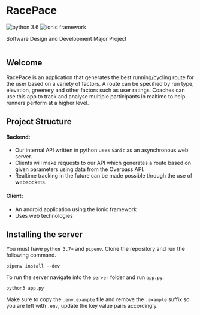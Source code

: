 # RacePace 

<img src="https://img.shields.io/badge/python-3.7-brightgreen.svg?style=for-the-badge" alt="python 3.6"/> <img src="https://img.shields.io/badge/ionic-3-skyblue.svg?style=for-the-badge" alt="ionic framework"/>

Software Design and Development Major Project


<a href="https://discord.gg/CpwayNM"><img src="https://discordapp.com/api/guilds/426251391988662276/widget.png?style=banner2" alt="" /></a>

## Welcome
RacePace is an application that generates the best running/cycling route for the user based on a variety of factors. A route can be specified by run type, elevation, greenery and other factors such as user ratings. Coaches can use this app to track and analyse multiple participants in realtime to help runners perform at a higher level.

## Project Structure 

#### Backend:
* Our internal API written in python uses `Sanic` as an asynchronous web server.
* Clients will make requests to our API which generates a route based on given parameters using data from the Overpass API.
* Realtime tracking in the future can be made possible through the use of websockets.

#### Client:
* An android application using the Ionic framework
* Uses web technologies

## Installing the server

You must have `python 3.7+` and `pipenv`. Clone the repository and run the following command.

```
pipenv install --dev
```

To run the server navigate into the `server` folder and run `app.py`.

```
python3 app.py
```

Make sure to copy the `.env.example` file and remove the `.example` suffix so you are left with `.env`, update the key value pairs accordingly. 
